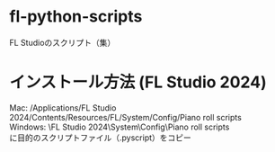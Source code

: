 # fl-python-scripts
FL Studioのスクリプト（集）
# インストール方法 (FL Studio 2024)
Mac: /Applications/FL Studio 2024/Contents/Resources/FL/System/Config/Piano roll scripts <br>
Windows: \FL Studio 2024\System\Config\Piano roll scripts <br>
に目的のスクリプトファイル（.pyscript）をコピー
